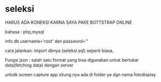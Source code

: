 # seleksi

HARUS ADA KONEKSI KARNA SAYA PAKE BOTTSTRAP ONLINE

bahasa : php,mysql

info db username='root' dan password=''

cara jalankan: import dbnya (seleksi.sql) seperti biasa,

Fungsi json : salah satu format yang bisa digunakan untuk bertukar data(fetching data) dengan server

untutk screen capture app situng nya ada di folder ya dgn nama fotodisplay

